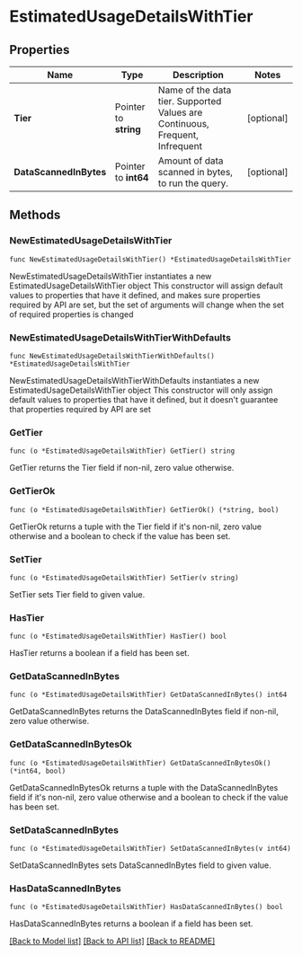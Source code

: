# EstimatedUsageDetailsWithTier

## Properties

Name | Type | Description | Notes
------------ | ------------- | ------------- | -------------
**Tier** | Pointer to **string** | Name of the data tier. Supported Values are Continuous, Frequent, Infrequent | [optional] 
**DataScannedInBytes** | Pointer to **int64** | Amount of data scanned in bytes, to run the query. | [optional] 

## Methods

### NewEstimatedUsageDetailsWithTier

`func NewEstimatedUsageDetailsWithTier() *EstimatedUsageDetailsWithTier`

NewEstimatedUsageDetailsWithTier instantiates a new EstimatedUsageDetailsWithTier object
This constructor will assign default values to properties that have it defined,
and makes sure properties required by API are set, but the set of arguments
will change when the set of required properties is changed

### NewEstimatedUsageDetailsWithTierWithDefaults

`func NewEstimatedUsageDetailsWithTierWithDefaults() *EstimatedUsageDetailsWithTier`

NewEstimatedUsageDetailsWithTierWithDefaults instantiates a new EstimatedUsageDetailsWithTier object
This constructor will only assign default values to properties that have it defined,
but it doesn't guarantee that properties required by API are set

### GetTier

`func (o *EstimatedUsageDetailsWithTier) GetTier() string`

GetTier returns the Tier field if non-nil, zero value otherwise.

### GetTierOk

`func (o *EstimatedUsageDetailsWithTier) GetTierOk() (*string, bool)`

GetTierOk returns a tuple with the Tier field if it's non-nil, zero value otherwise
and a boolean to check if the value has been set.

### SetTier

`func (o *EstimatedUsageDetailsWithTier) SetTier(v string)`

SetTier sets Tier field to given value.

### HasTier

`func (o *EstimatedUsageDetailsWithTier) HasTier() bool`

HasTier returns a boolean if a field has been set.

### GetDataScannedInBytes

`func (o *EstimatedUsageDetailsWithTier) GetDataScannedInBytes() int64`

GetDataScannedInBytes returns the DataScannedInBytes field if non-nil, zero value otherwise.

### GetDataScannedInBytesOk

`func (o *EstimatedUsageDetailsWithTier) GetDataScannedInBytesOk() (*int64, bool)`

GetDataScannedInBytesOk returns a tuple with the DataScannedInBytes field if it's non-nil, zero value otherwise
and a boolean to check if the value has been set.

### SetDataScannedInBytes

`func (o *EstimatedUsageDetailsWithTier) SetDataScannedInBytes(v int64)`

SetDataScannedInBytes sets DataScannedInBytes field to given value.

### HasDataScannedInBytes

`func (o *EstimatedUsageDetailsWithTier) HasDataScannedInBytes() bool`

HasDataScannedInBytes returns a boolean if a field has been set.


[[Back to Model list]](../README.md#documentation-for-models) [[Back to API list]](../README.md#documentation-for-api-endpoints) [[Back to README]](../README.md)


